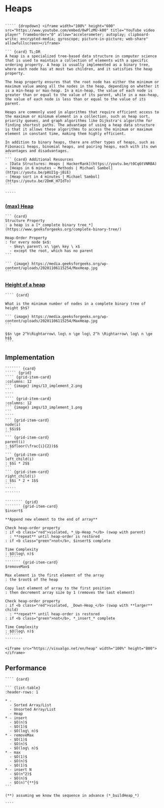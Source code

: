 <style>
  .red {color:red}
  .blue {color:blue}
  .green {color:green}
  .orange {color:darkorange}
  .purple {color:purple}
  .brown {color:brown}
  .fa-rocket {display: none;}
</style>

# Heaps

``````` {div} full-width

````` {dropdown} <iframe width="100%" height="600" src="https://www.youtube.com/embed/0wPlzMU-k00" title="YouTube video player" frameborder="0" allow="accelerometer; autoplay; clipboard-write; encrypted-media; gyroscope; picture-in-picture; web-share" allowfullscreen></iframe>

``` {card} TL;DR
A heap is a specialized tree-based data structure in computer science that is used to maintain a collection of elements with a specific ordering property. A heap is usually implemented as a binary tree, where each node has at most two children, and it satisfies the heap property.

The heap property ensures that the root node has either the minimum or maximum value among all the nodes in the heap, depending on whether it is a min-heap or max-heap. In a min-heap, the value of each node is greater than or equal to the value of its parent, while in a max-heap, the value of each node is less than or equal to the value of its parent.

Heaps are commonly used in algorithms that require efficient access to the maximum or minimum element in a collection, such as heap sort, priority queues, and graph algorithms like Dijkstra's algorithm for finding shortest paths. The advantage of using a heap data structure is that it allows these algorithms to access the minimum or maximum element in constant time, making them highly efficient.

In addition to binary heaps, there are other types of heaps, such as Fibonacci heaps, binomial heaps, and pairing heaps, each with its own advantages and disadvantages.
```
``` {card} Additional Resources
- [Data Structures: Heaps | HackerRank](https://youtu.be/t0Cq6tVNRBA)
- [Heaps in 6 minutes — Methods | Michael Sambol](https://youtu.be/pAU21g-jBiE)
- [Heap sort in 4 minutes | Michael Sambol](https://youtu.be/2DmK_H7IdTo)
```

`````

```````

### [(max) Heap](https://www.geeksforgeeks.org/difference-between-min-heap-and-max-heap/?ref=gcse)

``````````` {div} full-width
``` {card}
Structure Property
: a heap is a [*_complete binary tree_*](https://www.geeksforgeeks.org/complete-binary-tree/)

Heap-Order Property
: for every node $x$:
  - $key\ parent\ x\ \ge\ key \ x$
  - except the root, which has no parent
```

``` {image} https://media.geeksforgeeks.org/wp-content/uploads/20201106115254/MaxHeap.jpg
```
```````````

### [Height of a heap](https://www.geeksforgeeks.org/height-complete-binary-tree-heap-n-nodes/)

``````````` {div} full-width
```` {card}

What is the minimum number of nodes in a complete binary tree of height $h$?

``` {image} https://media.geeksforgeeks.org/wp-content/uploads/20201106115254/MaxHeap.jpg
```

$$n \ge 2^h\Rightarrow\ log\ n \ge log\ 2^h \Rightarrow\ log\ n \ge h$$
````
```````````

## Implementation

``````````` {div} full-width
``````` {card}
````` {grid}
```` {grid-item-card}
:columns: 12
``` {image} imgs/13_implement_2.png
```
````
```` {grid-item-card}
:columns: 12
``` {image} imgs/13_implement_1.png
```
````
``` {grid-item-card}
node(i)
: $$i$$
```
``` {grid-item-card}
parent(i)
: $$floor(\frac{i}{2})$$
```
``` {grid-item-card}
left_child(i)
: $$i * 2$$
```
``` {grid-item-card}
right_child(i)
: $$i * 2 + 1$$
```
`````
```````
```````````

````````` {div} full-width
```````` {grid}
``````` {grid-item-card}
$insert$

**Append new element to the end of array**

Check heap-order property
: if <b class="red">violated, *_Up-Heap_*</b> (swap with parent)
  : **repeat** until heap-order is restored
: if <b class="green">not</b>, $insert$ complete

Time Complexity
: $O(log\ n)$
```````
``````` {grid-item-card}
$removeMax$

Max element is the first element of the array
: the $root$ of the heap

Copy last element of array to the first position
: then decrement array size by 1 (removes the last element)

Check heap-order property
: if <b class="red">violated, _Down-Heap_</b> (swap with **larger** child)
  : **repeat** until heap-order is restored
: if <b class="green">not</b>, *_insert_* complete

Time Complexity
: $O(log\ n)$
```````
````````
`````````

``` {div} full-width
<iframe src="https://visualgo.net/en/heap" width="100%" height="800"></iframe>
```

## Performance

``````````` {div} full-width
```` {card}

``` {list-table}
:header-rows: 1

* - 
  - Sorted Array/List
  - Unsorted Array/List
  - Heap
* - insert
  - $O(n)$
  - $O(1)$
  - $O(log\ n)$
* - removeMax
  - $O(1)$
  - $O(n)$
  - $O(log\ n)$
* - max
  - $O(1)$
  - $O(n)$
  - $O(1)$
* - insert N
  - $O(n^2)$
  - $O(n)$
  - $O(n)^{**}$
```

(**) assuming we know the sequence in advance (*_buildHeap_*)

````
```````````
